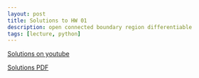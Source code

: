 ```yaml
---
layout: post
title: Solutions to HW 01
description: open connected boundary region differentiable
tags: [lecture, python]
---
```


[Solutions on youtube](https://www.youtube.com/watch?v=0uprm4MUhdo)

[Solutions PDF](https://buffalo.box.com/s/lw8a6b7ubouaxnijm8rnzv6tfc309otj)